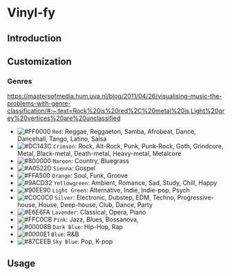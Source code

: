 # Vinyl-fy

## Introduction

## Customization

### Genres

https://mastersofmedia.hum.uva.nl/blog/2011/04/26/visualising-music-the-problems-with-genre-classification/#:~:text=Rock%20is%20red%2C%20metal%20is,Light%20grey%20vertices%20are%20unclassified

- ![#FF0000](https://placehold.co/15x15/FF0000/FF0000.png) `Red`: Reggae, Reggaeton, Samba, Afrobeat, Dance, Dancehall, Tango, Latino, Salsa
- ![#DC143C](https://placehold.co/15x15/DC143C/DC143C.png) `Crimson`: Rock, Alt-Rock, Punk, Punk-Rock, Goth, Grindcore, Metal, Black-metal, Death-metal, Heavy-metal, Metalcore
- ![#800000](https://placehold.co/15x15/800000/800000.png) `Maroon`: Country, Bluegrass
- ![#A0522D](https://placehold.co/15x15/A0522D/A0522D.png) `Sienna`: Gospel
- ![#FFA500](https://placehold.co/15x15/FFA500/FFA500.png) `Orange`: Soul, Funk, Groove
- ![#9ACD32](https://placehold.co/15x15/9ACD32/9ACD32.png) `Yellowgreen`: Ambient, Romance, Sad, Study, Chill, Happy
- ![#90EE90](https://placehold.co/15x15/90EE90/90EE90.png) `Light Green`: Alternative, Indie, Indie-pop, Psych
- ![#C0C0C0](https://placehold.co/15x15/C0C0C0/C0C0C0.png) `Silver`: Electronic, Dubstep, EDM, Techno, Progressive-house, House, Deep-house, Club, Dance, Party
- ![#E6E6FA](https://placehold.co/15x15/E6E6FA/E6E6FA.png) `Lavender`: Classical, Opera, Piano
- ![#FFC0CB](https://placehold.co/15x15/FFC0CB/FFC0CB.png) `Pink`: Jazz, Blues, Bossanova, 
- ![#00008B](https://placehold.co/15x15/00008B/00008B.png) `Dark Blue`: Hip-Hop, Rap
- ![#0000E1](https://placehold.co/15x15/0000E1/0000E1.png) `Blue`: R&B
- ![#87CEEB](https://placehold.co/15x15/87CEEB/87CEEB.png) `Sky Blue`: Pop, K-pop
<!-- - ![#](https://placehold.co/15x15//.png) ``:  -->


## Usage